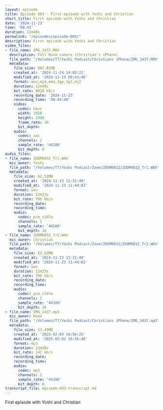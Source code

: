 ```yaml
---
layout: episode
title: Episode 003 - First episode with Yoshi and Christian
short_title: First episode with Yoshi and Christian
date: '2024-11-23'
time: '08:43'
duration: 12m48s
permalink: "/episodes/episode-003/"
description: First episode with Yoshi and Christian
video_files:
- file_name: IMG_1437.MOV
  description: Full Room camera (Christian's iPhone)
  file_path: "/Volumes/T7/Yoshi Podcast/Christians iPhone/IMG_1437.MOV"
  metadata:
    file_size: 807.81MB
    created_at: '2024-11-24 14:02:21'
    modified_at: '2024-11-23 09:43:46'
    format: mov,mp4,m4a,3gp,3g2,mj2
    duration: 12m48s
    bit_rate: 8818 kb/s
    recording_date: '2024-11-23'
    recording_time: '08:43:46'
    video:
      codec: hevc
      width: 1920
      height: 1080
      frame_rate: 30
      bit_depth:
    audio:
      codec: aac
      channels: 2
      sample_rate: '44100'
      bit_depth: 0
audio_files:
- file_name: ZOOM0032_Tr1.WAV
  mic_owner: Yoshi
  file_path: "/Volumes/T7/Yoshi Podcast/Zoom/ZOOM0032/ZOOM0032_Tr1.WAV"
  metadata:
    file_size: 62.52MB
    created_at: '2024-11-23 11:31:40'
    modified_at: '2024-11-23 11:44:02'
    format: wav
    duration: 12m23s
    bit_rate: 706 kb/s
    recording_date:
    recording_time:
    audio:
      codec: pcm_s16le
      channels: 1
      sample_rate: '44100'
      bit_depth: 16
- file_name: ZOOM0032_Tr2.WAV
  mic_owner: Christian
  file_path: "/Volumes/T7/Yoshi Podcast/Zoom/ZOOM0032/ZOOM0032_Tr2.WAV"
  metadata:
    file_size: 62.52MB
    created_at: '2024-11-23 11:31:40'
    modified_at: '2024-11-23 11:44:02'
    format: wav
    duration: 12m23s
    bit_rate: 706 kb/s
    recording_date:
    recording_time:
    audio:
      codec: pcm_s16le
      channels: 1
      sample_rate: '44100'
      bit_depth: 16
- file_name: IMG_1437.mp3
  mic_owner: Room
  file_path: "/Volumes/T7/Yoshi Podcast/Christians iPhone/IMG_1437.mp3"
  metadata:
    file_size: 13.49MB
    created_at: '2025-02-03 16:56:35'
    modified_at: '2025-02-03 16:56:40'
    format: mp3
    duration: 12m49s
    bit_rate: 147 kb/s
    recording_date:
    recording_time:
    audio:
      codec: mp3
      channels: 2
      sample_rate: '44100'
      bit_depth: 0
transcript_file: episode-003-transcript.md
---
```

First episode with Yoshi and Christian
